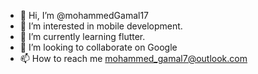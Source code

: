 - 👋 Hi, I’m @mohammedGamal17
- 👀 I’m interested in mobile development.
- 🌱 I’m currently learning flutter.
- 💞️ I’m looking to collaborate on Google
- 📫 How to reach me mohammed_gamal7@outlook.com

<!---
mohammedGamal17/mohammedGamal17 is a ✨ special ✨ repository because its `README.md` (this file) appears on your GitHub profile.
You can click the Preview link to take a look at your changes.
--->
